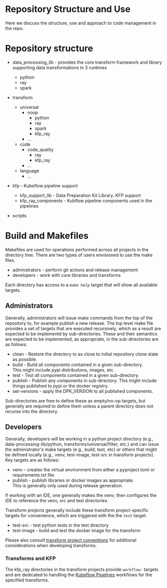 # Repository Structure and Use 

Here we discuss the structure, use and approach to code management in the repo.

# Repository structure
* data_processing_lib - provides the core transform framework and library 
supporting data transformations in 3 runtimes
    * python 
    * ray
    * spark
 
* transform
    * universal
        * noop 
          * python 
          * ray
          * spark 
          * kfp_ray
        * ...
    * code
        * code_quality
            * ray
            * kfp_ray
        * ...
    * language
        * ...
* kfp - Kubeflow pipeline support
    * kfp_support_lib - Data Preparation Kit Library. KFP support
    * kfp_ray_components - Kubflow pipeline components used in the pipelines
* scripts


# Build and Makefiles
Makefiles are used for operations performed across all projects in the directory tree.
There are two types of users envisioned to use the make files.  

* adminstrators - perform git actions and release management 
* developers - work with core libraries and transforms

Each directory has access to a `make help` target that will show all available targets.

## Administrators 
Generally, administrators will issue make commands from the top of the repository to, for example
publish a new release.  The top level make file provides a set of targets that 
are executed recursively, which as a result are expected to be implementd by
sub-directories.  These and their semantics are expected to be implemented,
as appropriate, in the sub-directories are as follows:

* clean - Restore the directory to as close to initial repository clone state as possible. 
* build - Build all components contained in a given sub-directory.  
This might include pypi distributions, images, etc.
* test -  Test all components contained in a given sub-directory. 
* publish - Publish any components in sub-directory. 
This might include things published to pypi or the docker registry.
* set-versions - apply the DPK_VERSION to all published components. 

Sub-directories are free to define these as empty/no-op targets, but generally are required
to define them unless a parent directory does not recurse into the directory.

## Developers
Generally, developers will be working in a python project directory
(e.g., data-processing-lib/python, transforms/universal/filter, etc.) 
and can issue the administrator's make targets (e g., build, test, etc)
or others that might be defined locally
(e.g., venv, test-image, test-src in transform projects).
Key targets are as follows:

* venv -  creates the virtual environment from either a pyproject.toml or requirements.txt file.
* publish - publish libraries or docker images as appropriate.  
This is generally only used during release generation.
 
If working with an IDE, one generally makes the venv, then configures the IDE to 
reference the venv, src and test directories.

Transform projects generally include these transform project-specific targets for convenience,
which are triggered with the the `test` target.

* test-src - test python tests in the test directory
* test-image - build and test the docker image for the transform

Please also consult [transform project conventions](../transforms/README.md#transform-project-conventions) for 
additional considerations when developing transforms.

### Transforms and KFP 
The kfp_ray directories in the transform projects provide 
`workflow-` targets and are dedicated to handling the 
[Kubeflow Pipelines](https://github.com/kubeflow/pipelines) 
workflows for the specified transforms.

```

